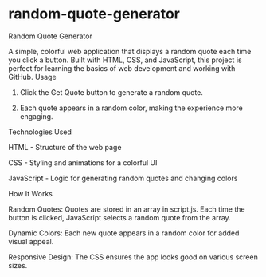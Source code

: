 # random-quote-generator
Random Quote Generator

A simple, colorful web application that displays a random quote each time you click a button. Built with HTML, CSS, and JavaScript, this project is perfect for learning the basics of web development and working with GitHub.
Usage

1. Click the Get Quote button to generate a random quote.


2. Each quote appears in a random color, making the experience more engaging.



Technologies Used

HTML - Structure of the web page

CSS - Styling and animations for a colorful UI

JavaScript - Logic for generating random quotes and changing colors


How It Works

Random Quotes: Quotes are stored in an array in script.js. Each time the button is clicked, JavaScript selects a random quote from the array.

Dynamic Colors: Each new quote appears in a random color for added visual appeal.

Responsive Design: The CSS ensures the app looks good on various screen sizes.
